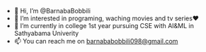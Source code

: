 - 👋 Hi, I’m @BarnabaBobbili
- 👀 I’m interested in programing, waching movies and tv series❤️
- 🌱 I’m currently in college 1st year pursuing CSE with AI&ML in Sathyabama Univerity
- 📫 You can reach me on barnababobbili098@gmail.com

<!---
BarnabaBobbili/BarnabaBobbili is a ✨ special ✨ repository because its `README.md` (this file) appears on your GitHub profile.
You can click the Preview link to take a look at your changes.
--->
